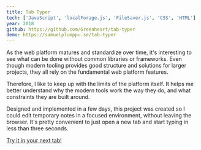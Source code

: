 ```yaml
---
title: Tab Typer
tech: ['JavaScript', 'localForage.js', 'FileSaver.js', 'CSS', 'HTML']
year: 2018
github: https://github.com/Greenheart/tab-typer
demo: https://samuelplumppu.se/tab-typer
---
```


As the web platform matures and standardize over time, it's interesting to see what can be done without common libraries or frameworks. Even though modern tooling provides good structure and solutions for larger projects, they all rely on the fundamental web platform features.

Therefore, I like to keep up with the limits of the platform itself. It helps me better understand why the modern tools work the way they do, and what constraints they are built around.

Designed and implemented in a few days, this project was created so I could edit temporary notes in a focused environment, without leaving the browser. It's pretty convenient to just open a new tab and start typing in less than three seconds.

[Try it in your next tab!](https://samuelplumppu.se/tab-typer)
